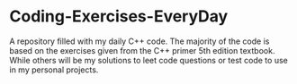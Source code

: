 # Coding-Exercises-EveryDay
A repository filled with my daily C++ code. The majority of the  code is based on the exercises given from the C++ primer 5th edition textbook. While others will be my solutions to leet code questions or test code to use in my personal projects.
